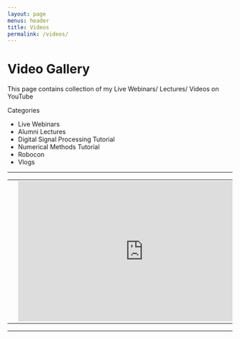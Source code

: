 ```yaml
---
layout: page
menus: header
title: Videos
permalink: /videos/
---
```


<h1 class="text-center"> Video Gallery </h1>
<p class="text-center"> This page contains collection of my Live Webinars/ Lectures/ Videos on YouTube</p>
<p> Categories </p>

<ul>
<li> Live Webinars </li>
<li> Alumni Lectures </li>
<li> Digital Signal Processing Tutorial </li>
<li> Numerical Methods Tutorial </li>
<li> Robocon </li>
<li> Vlogs </li>
</ul>

<hr />
<div class="responsive-table">
<table>
      <tbody>
        <tr>
          <th scope="row"></th>
          <td><iframe width="560" height="315" src="https://www.youtube.com/embed/to7hbitiYUM?rel=0&amp;controls=0&amp;showinfo=0" frameborder="0" allow="autoplay; encrypted-media" allowfullscreen=""></iframe>
          </td>
          <td style="padding:10px">
          <h3>Robotics</h3>
          Description
          </td>
        </tr>
      </tbody>
    </table>
    </div>
<hr />